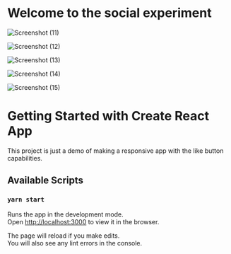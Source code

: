 # Welcome to the social experiment

![Screenshot (11)](https://user-images.githubusercontent.com/10389750/106213023-ac56a600-6180-11eb-8f56-46ab23f42742.png)

![Screenshot (12)](https://user-images.githubusercontent.com/10389750/106213037-b4164a80-6180-11eb-8c6d-d175c6a53e4b.png)

![Screenshot (13)](https://user-images.githubusercontent.com/10389750/106213039-b7113b00-6180-11eb-91fd-81243b820b7e.png)

![Screenshot (14)](https://user-images.githubusercontent.com/10389750/106213048-ba0c2b80-6180-11eb-8181-9279886c7be1.png)

![Screenshot (15)](https://user-images.githubusercontent.com/10389750/106213054-bd9fb280-6180-11eb-8728-f3d2e37f47b3.png)

# Getting Started with Create React App

This project is just a demo of making a responsive app with the like button capabilities.

## Available Scripts
### `yarn start`

Runs the app in the development mode.\
Open [http://localhost:3000](http://localhost:3000) to view it in the browser.

The page will reload if you make edits.\
You will also see any lint errors in the console.
